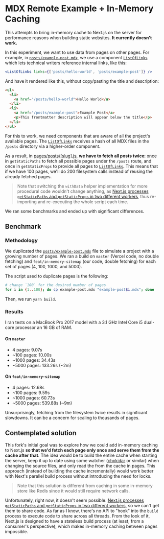 # MDX Remote Example + In-Memory Caching

This attempts to bring in-memory cache to Next.js on the server for performance reasons when building static websites. **It currently doesn't work.**

In this experiment, we want to use data from pages on other pages. For example, in [`posts/example-post.mdx`][example-post], we use a component [`ListOfLinks`][list-of-links] which lets technical writers reference internal links, like this:

```jsx
<ListOfLinks links={['posts/hello-world', 'posts/example-post']} />
```

And have it rendered like this, without copy/pasting the title and description:

```html
<ul>
  <li>
    <a href="/posts/hello-world">Hello World</a>
  </li>
  <li>
    <a href="/posts/example-post">Example Post</a>
    <p>This frontmatter description will appear below the title</p>
  </li>
</ul>
```

For this to work, we need components that are aware of all the project's available pages. The [`ListOfLinks`][list-of-links] receives a hash of all MDX files in the `/posts` directory via a higher-order component.

As a result, in [pages/posts/[slug].js][posts-slug], **we have to fetch all posts twice**: once in `getStaticPaths` to fetch all possible pages under the `/posts` route, and once in `getStaticProps` to provide all pages to [`ListOfLinks`][list-of-links]. This means that if we have 100 pages, we'll do 200 filesystem calls instead of reusing the already fetched pages.

> Note that switching the `withData` helper implementation for more procedural code wouldn't change anything, as [Next.js processes `getStaticPaths` and `getStaticProps` in two different workers][github:nextjs:10933:598297975], thus re-importing and re-executing the whole script each time.

We ran some benchmarks and ended up with significant differences.

## Benchmark

### Methodology

We duplicated the [`posts/example-post.mdx`][example-post] file to simulate a project with a growing number of pages. We ran a build on `master` (Vercel code, no double fetching) and `feat/in-memory-sitemap` (our code, double fetching) for each set of pages (4, 100, 1000, and 5000).

The script used to duplicate pages is the following:

```sh
# change `100` for the desired number of pages
for i in {1..100}; do cp example-post.mdx "example-post$i.mdx"; done
```

Then, we run `yarn build`.

### Results

I ran tests on a MacBook Pro 2017 model with a 3.1 GHz Intel Core i5 dual-core processor an 16 GB of RAM.

#### On `master`

- 4 pages: 9.07s
- ~100 pages: 10.00s
- ~1000 pages: 34.43s
- ~5000 pages: 133.26s (~2m)

#### On `feat/in-memory-sitemap`

- 4 pages: 12.68s
- ~100 pages: 9.59s
- ~1000 pages: 60.73s
- ~5000 pages: 539.88s (~9m)

Unsurprisingly, fetching from the filesystem twice results in significant slowdowns. It can be a concern for scaling to thousands of pages.

## Contemplated solution

This fork's initial goal was to explore how we could add in-memory caching to Next.js **so that we'd fetch each page only once and serve them from the cache after that.** The idea would be to build the entire cache when starting the server, keep it up to date using some watcher ([chokidar][chokidar] or similar) when changing the source files, and only read the from the cache in pages. This approach (instead of building the cache incrementally) would work better with Next's parallel build process without introducing the need for locks.

> Note that this solution is different from caching in some in-memory store like Redis since it would still require network calls.

Unfortunately, right now, it doesn't seem possible. [Next.js processes `getStaticPaths` and `getStaticProps` in two different workers][github:nextjs:10933:598297975], so we can't get them to share code. As far as I know, there's no API to "hook" into the `build` process to execute code to share across all threads. From the look of it, Next.js is designed to have a stateless build process (at least, from a consumer's perspective), which makes in-memory caching between pages impossible.

[list-of-links]: https://github.com/sarahdayan/next.js/blob/feat/in-memory-sitemap/examples/with-mdx-remote/components/ListOfLinks.js
[posts-slug]: https://github.com/sarahdayan/next.js/blob/feat/in-memory-sitemap/examples/with-mdx-remote/pages/posts/%5Bslug%5D.js
[example-post]: https://github.com/sarahdayan/next.js/blob/feat/in-memory-sitemap/examples/with-mdx-remote/posts/example-post.mdx
[chokidar]: https://github.com/paulmillr/chokidar
[github:nextjs:10933:598297975]: https://github.com/vercel/next.js/issues/10933#issuecomment-598297975

